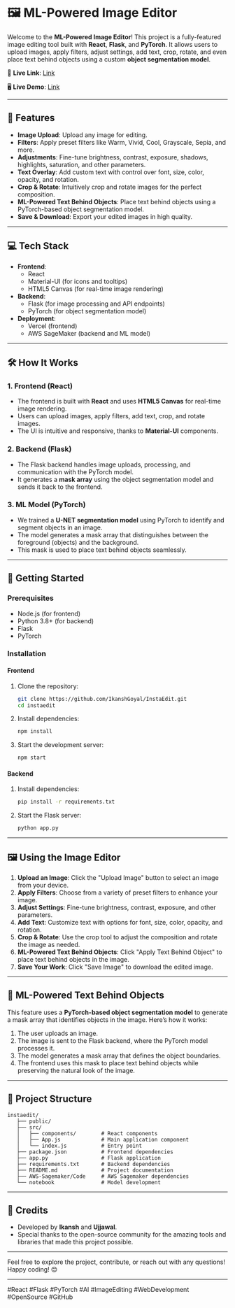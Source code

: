 # 🖼️ ML-Powered Image Editor  

Welcome to the **ML-Powered Image Editor**! This project is a fully-featured image editing tool built with **React**, **Flask**, and **PyTorch**. It allows users to upload images, apply filters, adjust settings, add text, crop, rotate, and even place text behind objects using a custom **object segmentation model**.  

🚀 **Live Link**: [Link](https://instaedit.vercel.app)

🖥️ **Live Demo**: [Link](https://www.linkedin.com/posts/ujjawal-gusain_artificialintelligence-computervision-imageprocessing-activity-7288035239581425665-YJr7)


---

## 🌟 **Features**  
- **Image Upload**: Upload any image for editing.  
- **Filters**: Apply preset filters like Warm, Vivid, Cool, Grayscale, Sepia, and more.  
- **Adjustments**: Fine-tune brightness, contrast, exposure, shadows, highlights, saturation, and other parameters.  
- **Text Overlay**: Add custom text with control over font, size, color, opacity, and rotation.  
- **Crop & Rotate**: Intuitively crop and rotate images for the perfect composition.  
- **ML-Powered Text Behind Objects**: Place text behind objects using a PyTorch-based object segmentation model.  
- **Save & Download**: Export your edited images in high quality.  

---

## 💻 **Tech Stack**  
- **Frontend**:  
  - React  
  - Material-UI (for icons and tooltips)  
  - HTML5 Canvas (for real-time image rendering)  
- **Backend**:  
  - Flask (for image processing and API endpoints)  
  - PyTorch (for object segmentation model)  
- **Deployment**:  
  - Vercel (frontend)  
  - AWS SageMaker (backend and ML model)  

---

## 🛠️ **How It Works**  

### 1. **Frontend (React)**  
- The frontend is built with **React** and uses **HTML5 Canvas** for real-time image rendering.  
- Users can upload images, apply filters, add text, crop, and rotate images.  
- The UI is intuitive and responsive, thanks to **Material-UI** components.  

### 2. **Backend (Flask)**  
- The Flask backend handles image uploads, processing, and communication with the PyTorch model.  
- It generates a **mask array** using the object segmentation model and sends it back to the frontend.  

### 3. **ML Model (PyTorch)**  
- We trained a **U-NET segmentation model** using PyTorch to identify and segment objects in an image.  
- The model generates a mask array that distinguishes between the foreground (objects) and the background.  
- This mask is used to place text behind objects seamlessly.  

---

## 🚀 **Getting Started**  

### Prerequisites  
- Node.js (for frontend)  
- Python 3.8+ (for backend)  
- Flask  
- PyTorch  

### Installation  

#### Frontend  
1. Clone the repository:  
   ```bash  
   git clone https://github.com/IkanshGoyal/InstaEdit.git  
   cd instaedit  
   ```  
2. Install dependencies:  
   ```bash  
   npm install  
   ```  
3. Start the development server:  
   ```bash  
   npm start  
   ```  

#### Backend  
1. Install dependencies:  
   ```bash  
   pip install -r requirements.txt  
   ```  
2. Start the Flask server:  
   ```bash  
   python app.py  
   ```  

---

## 🖼️ **Using the Image Editor**  

1. **Upload an Image**: Click the "Upload Image" button to select an image from your device.  
2. **Apply Filters**: Choose from a variety of preset filters to enhance your image.  
3. **Adjust Settings**: Fine-tune brightness, contrast, exposure, and other parameters.  
4. **Add Text**: Customize text with options for font, size, color, opacity, and rotation.  
5. **Crop & Rotate**: Use the crop tool to adjust the composition and rotate the image as needed.  
6. **ML-Powered Text Behind Objects**: Click "Apply Text Behind Object" to place text behind objects in the image.  
7. **Save Your Work**: Click "Save Image" to download the edited image.  

---

## 🤖 **ML-Powered Text Behind Objects**  

This feature uses a **PyTorch-based object segmentation model** to generate a mask array that identifies objects in the image. Here’s how it works:  

1. The user uploads an image.  
2. The image is sent to the Flask backend, where the PyTorch model processes it.  
3. The model generates a mask array that defines the object boundaries.  
4. The frontend uses this mask to place text behind objects while preserving the natural look of the image.  

---

## 📂 **Project Structure**  

```  
instaedit/  
   ├── public/  
   ├── src/  
   │   ├── components/        # React components  
   │   ├── App.js             # Main application component  
   │   └── index.js           # Entry point  
   ├── package.json           # Frontend dependencies  
   ├── app.py                 # Flask application   
   ├── requirements.txt       # Backend dependencies  
   ├── README.md              # Project documentation
   ├── AWS-Sagemaker/Code     # AWS Sagemaker dependencies
   └── notebook               # Model development 
```  

---

## 🙏 **Credits**  
- Developed by **Ikansh** and **Ujjawal**.  
- Special thanks to the open-source community for the amazing tools and libraries that made this project possible.  
 

---


Feel free to explore the project, contribute, or reach out with any questions! Happy coding! 😊  

--- 

#React #Flask #PyTorch #AI #ImageEditing #WebDevelopment #OpenSource #GitHub
